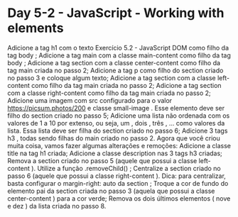 # Day 5-2 - JavaScript - Working with elements

Adicione a tag h1 com o texto Exercício 5.2 - JavaScript DOM como filho da tag body ;
Adicione a tag main com a classe main-content como filho da tag body ;
Adicione a tag section com a classe center-content como filho da tag main criada no passo 2;
Adicione a tag p como filho do section criado no passo 3 e coloque algum texto;
Adicione a tag section com a classe left-content como filho da tag main criada no passo 2;
Adicione a tag section com a classe right-content como filho da tag main criada no passo 2;
Adicione uma imagem com src configurado para o valor https://picsum.photos/200 e classe small-image . Esse elemento deve ser filho do section criado no passo 5;
Adicione uma lista não ordenada com os valores de 1 a 10 por extenso, ou seja, um , dois , três , ... como valores da lista. Essa lista deve ser filha do section criado no passo 6;
Adicione 3 tags h3 , todas sendo filhas do main criado no passo 2.
Agora que você criou muita coisa, vamos fazer algumas alterações e remoções:
Adicione a classe title na tag h1 criada;
Adicione a classe description nas 3 tags h3 criadas;
Remova a section criado no passo 5 (aquele que possui a classe left-content ). Utilize a função .removeChild() ;
Centralize a section criado no passo 6 (aquele que possui a classe right-content ). Dica: para centralizar, basta configurar o margin-right: auto da section ;
Troque a cor de fundo do elemento pai da section criada no passo 3 (aquela que possui a classe center-content ) para a cor verde;
Remova os dois últimos elementos ( nove e dez ) da lista criada no passo 8.
